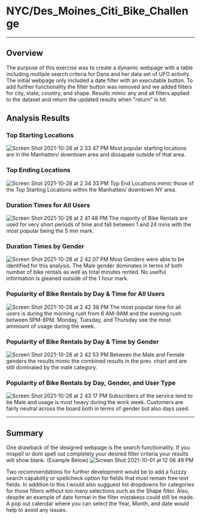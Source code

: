 # NYC/Des_Moines_Citi_Bike_Challenge
---
## Overview
The purpose of this exercise was to create a dynamic webpage with a table including mutliple search criteria for Dana and her data set of UFO activity. The initial webpage only included a date filter with an executable button.   To add further functionality the filter button was removed and we added filters for city, state, country, and shape.   Results mimic any and all filters applied to the dataset and return the updated results when "return" is hit.

## Analysis Results

### Top Starting Locations
![Screen Shot 2021-10-28 at 2 33 47 PM](https://user-images.githubusercontent.com/84201082/139316520-ca6d3343-3116-451a-9f5f-8cec94bba7d9.png)
Most popular starting locations are in the Manhatten/ downtown area and dissapate outside of that area.

### Top Ending Locations
![Screen Shot 2021-10-28 at 2 34 33 PM](https://user-images.githubusercontent.com/84201082/139316585-adb8368a-736c-4000-924f-23c932b44943.png)
Top End Locations mimic those of the Top Starting Locations within the Manhatten/ downtown NY area.

### Duration Times for All Users
![Screen Shot 2021-10-28 at 2 41 48 PM](https://user-images.githubusercontent.com/84201082/139316620-0f1cbd70-9b9d-4523-b44f-c3e5e857a115.png)
The majority of Bike Rentals are used for very short periods of time and fall between 1 and 24 mins with the most popular being the 5 min mark.

### Duration Times by Gender
![Screen Shot 2021-10-28 at 2 42 07 PM](https://user-images.githubusercontent.com/84201082/139316648-f9566f86-82e2-4fa1-af8d-51f3c4dea3d2.png)
Most Genders were able to be identified for this analysis.   The Male gender dominates in terms of both number of bike rentals as well as total minutes rented. No uselful information is gleaned outside of the 1 hour mark.

### Popularity of Bike Rentals by Day & Time for All Users
![Screen Shot 2021-10-28 at 2 42 38 PM](https://user-images.githubusercontent.com/84201082/139316678-c05e8e76-c917-45b4-9413-4bb4d6e212fd.png)
The most popular time for all users is during the morning rush from 6 AM-9AM and the evening rush between 5PM-8PM.   Monday, Tuesday, and Thursday see the most ammount of usage during the week.

### Popularity of Bike Rentals by Day & Time by Gender
![Screen Shot 2021-10-28 at 2 42 53 PM](https://user-images.githubusercontent.com/84201082/139316707-a8312d36-6560-450f-bd11-0cbe16632e61.png)
Between the Male and Female genders the results mimic the combined results in the prev. chart and are still dominated by the male category.

### Popularity of Bike Rentals by Day, Gender, and User Type
![Screen Shot 2021-10-28 at 2 43 17 PM](https://user-images.githubusercontent.com/84201082/139316728-7ddcd3aa-8606-40c5-8aee-bfd1ce0a57b9.png)
Subscribers of the service tend to be Male and usage is most heavy during the work week. Customers are fairly neutral across the board both in terms of gender but also days used.
___

## Summary
One drawback of the designed webpage is the search functioinality.  If you mispell or dont spell out completely your desired filter criteria your results will show blank. (Example Below)
![Screen Shot 2021-10-01 at 12 06 49 PM](https://user-images.githubusercontent.com/84201082/135652640-ee05ea8f-d45f-4fb3-b63e-4ae313f817c8.png)

Two recommendations for further development would be to add a fuzzzy search capability or spellcheck option for fields that must remain free text fields.   In addition to this I would also sugguest list dropdowns for categories for those filters without too many selections such as the Shape filter.   Also, despite an example of date format in the filter mistakess could still be made.   A pop out calendar where you can select the Year, Month, and date would help to avoid any issues.

